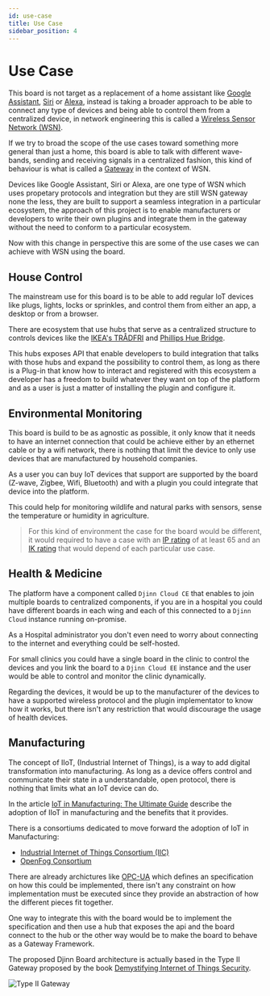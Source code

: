 ```yaml
---
id: use-case
title: Use Case
sidebar_position: 4
---
```


# Use Case

This board is not target as a replacement of a home assistant like [Google Assistant](https://assistant.google.com), [Siri](https://www.apple.com/siri/) or [Alexa](https://developer.amazon.com/en-US/alexa), instead is taking a broader approach to be able to connect any type of devices and being able to control them from a centralized device, in network engineering this is called a [Wireless Sensor Network (WSN)](https://www.intechopen.com/chapters/38793).


If we try to broad the scope of the use cases toward something more general than just a home, this board is able to talk with different wave-bands, sending and receiving signals in a centralized fashion, this kind of behaviour is what is called a [Gateway](https://ieeexplore.ieee.org/document/5308112) in the context of WSN.

Devices like Google Assistant, Siri or Alexa, are one type of WSN which uses propetary protocols and integration but they are still WSN gateway none the less, they are built to support a seamless integration in a particular ecosystem, the approach of this project is to enable manufacturers or developers to write their own plugins and integrate them in the gateway without the need to conform to a particular ecosystem.

Now with this change in perspective this are some of the use cases we can achieve with WSN using the board.

## House Control

The mainstream use for this board is to be able to add regular IoT devices like plugs, lights, locks or sprinkles, and control them from either an app, a desktop or from a browser.

There are ecosystem that use hubs that serve as a centralized structure to controls devices like the [IKEA's TRÅDFRI](https://www.ikea.com/us/en/p/tradfri-gateway-white-00337813/) and [Phillips Hue Bridge](https://www.philips-hue.com/en-us/p/hue-bridge/046677458478). 

This hubs exposes API that enable developers to build integration that talks with those hubs and expand the possibility to control them, as long as there is a Plug-in that know how to interact and registered with this ecosystem a developer has a freedom to build whatever they want on top of the platform and as a user is just a matter of installing the plugin and configure it.  

## Environmental Monitoring
This board is build to be as agnostic as possible, it only know that it needs to have an internet connection that could be achieve either by an ethernet cable or by a wifi network, there is nothing that limit the device to only use devices that are manufactured by household companies.

As a user you can buy IoT devices that support are supported by the board (Z-wave, Zigbee, Wifi, Bluetooth) and with a plugin you could integrate that device into the platform.

This could help for monitoring wildlife and natural parks with sensors, sense the temperature or humidity in agriculture.

> For this kind of environment the case for the board would be different, it would required to have a case with an [IP rating](https://lumascape.com/ip-ratings) of at least 65 and an [IK rating](https://lumascape.com/ik-ratings#:~:text=IK%20Ratings%20are%20an%20international,equipment%20against%20external%20mechanical%20impacts.) that would depend of each particular use case.

## Health & Medicine
The platform have a component called `Djinn Cloud CE` that enables to join multiple boards to centralized components, if you are in a hospital you could have different boards in each wing and each of this connected to a `Djinn Cloud` instance running on-promise.

As a Hospital administrator you don't even need to worry about connecting to the internet and everything could be self-hosted.

For small clinics you could have a single board in the clinic to control the devices and you link the board to a `Djinn Cloud EE` instance and the user would be able to control and monitor the clinic dynamically.

Regarding the devices, it would be up to the manufacturer of the devices to have a supported wireless protocol and the plugin implementator to know how it works, but there isn't any restriction that would discourage the usage of health devices.

## Manufacturing
The concept of IIoT, (Industrial Internet of Things), is a way to add digital transformation into manufacturing. As long as a device offers control and communicate their state in a understandable, open protocol, there is nothing that limits what an IoT device can do.

In the article [IoT in Manufacturing: The Ultimate Guide](https://www.scnsoft.com/blog/iot-in-manufacturing) describe the adoption of IIoT in manufacturing and the benefits that it provides.

There is a consortiums dedicated to move forward the adoption of IoT in Manufacturing:
- [Industrial Internet of Things Consortium (IIC)](https://www.iiconsortium.org/)
- [OpenFog Consortium](https://opcfoundation.org/markets-collaboration/openfog/)

There are already archictures like [OPC-UA](https://opcfoundation.org/about/opc-technologies/opc-ua/) which defines an specification on how this could be implemented, there isn't any constraint on how implementation must be executed since they provide an abstraction of how the different pieces fit together.

One way to integrate this with the board would be to implement the specification and then use a hub that exposes the api and the board connect to the hub or the other way would be to make the board to behave as a Gateway Framework.

The proposed Djinn Board architecture is actually based in the Type II Gateway proposed by the book [Demystifying Internet of Things Security](https://library.oapen.org/handle/20.500.12657/22840).

![Type II Gateway](/img/diagram/type_ii_gateway.png)
